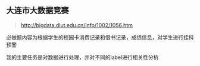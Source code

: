 ## 大连市大数据竞赛
>http://bigdata.dlut.edu.cn/info/1002/1056.htm

必做题内容为根据学生的校园卡消费记录和借书记录，成绩信息，对学生进行挂科预警

我的主要任务是对数据进行处理，并对不同的label进行相关性分析